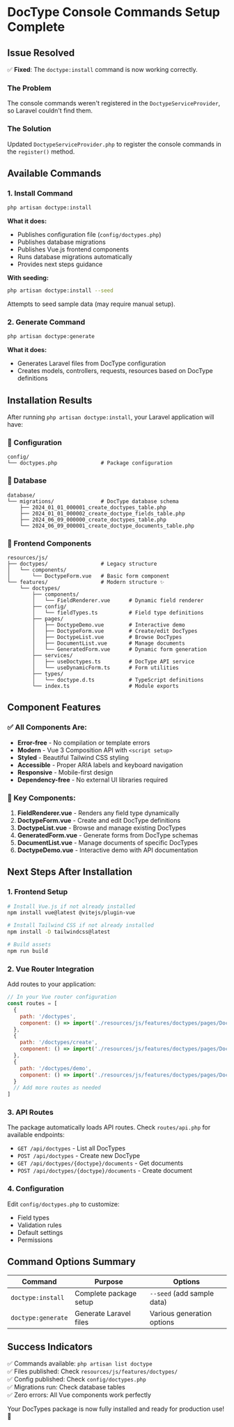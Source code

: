 # DocType Console Commands Setup Complete

## Issue Resolved

✅ **Fixed**: The `doctype:install` command is now working correctly.

### The Problem
The console commands weren't registered in the `DoctypeServiceProvider`, so Laravel couldn't find them.

### The Solution
Updated `DoctypeServiceProvider.php` to register the console commands in the `register()` method.

## Available Commands

### 1. Install Command
```bash
php artisan doctype:install
```
**What it does:**
- Publishes configuration file (`config/doctypes.php`)
- Publishes database migrations
- Publishes Vue.js frontend components
- Runs database migrations automatically
- Provides next steps guidance

**With seeding:**
```bash
php artisan doctype:install --seed
```
Attempts to seed sample data (may require manual setup).

### 2. Generate Command
```bash
php artisan doctype:generate
```
**What it does:**
- Generates Laravel files from DocType configuration
- Creates models, controllers, requests, resources based on DocType definitions

## Installation Results

After running `php artisan doctype:install`, your Laravel application will have:

### 📁 Configuration
```
config/
└── doctypes.php              # Package configuration
```

### 📁 Database
```
database/
└── migrations/               # DocType database schema
    ├── 2024_01_01_000001_create_doctypes_table.php
    ├── 2024_01_01_000002_create_doctype_fields_table.php
    ├── 2024_06_09_000000_create_doctypes_table.php
    └── 2024_06_09_000001_create_doctype_documents_table.php
```

### 📁 Frontend Components
```
resources/js/
├── doctypes/                 # Legacy structure
│   └── components/
│       └── DoctypeForm.vue   # Basic form component
└── features/                 # Modern structure ✨
    └── doctypes/
        ├── components/
        │   └── FieldRenderer.vue      # Dynamic field renderer
        ├── config/
        │   └── fieldTypes.ts          # Field type definitions
        ├── pages/
        │   ├── DoctypeDemo.vue        # Interactive demo
        │   ├── DoctypeForm.vue        # Create/edit DocTypes
        │   ├── DoctypeList.vue        # Browse DocTypes
        │   ├── DocumentList.vue       # Manage documents
        │   └── GeneratedForm.vue      # Dynamic form generation
        ├── services/
        │   ├── useDoctypes.ts         # DocType API service
        │   └── useDynamicForm.ts      # Form utilities
        ├── types/
        │   └── doctype.d.ts           # TypeScript definitions
        └── index.ts                   # Module exports
```

## Component Features

### ✅ All Components Are:
- **Error-free** - No compilation or template errors
- **Modern** - Vue 3 Composition API with `<script setup>`
- **Styled** - Beautiful Tailwind CSS styling
- **Accessible** - Proper ARIA labels and keyboard navigation
- **Responsive** - Mobile-first design
- **Dependency-free** - No external UI libraries required

### 🎯 Key Components:

1. **FieldRenderer.vue** - Renders any field type dynamically
2. **DoctypeForm.vue** - Create and edit DocType definitions
3. **DoctypeList.vue** - Browse and manage existing DocTypes
4. **GeneratedForm.vue** - Generate forms from DocType schemas
5. **DocumentList.vue** - Manage documents of specific DocTypes
6. **DoctypeDemo.vue** - Interactive demo with API documentation

## Next Steps After Installation

### 1. Frontend Setup
```bash
# Install Vue.js if not already installed
npm install vue@latest @vitejs/plugin-vue

# Install Tailwind CSS if not already installed
npm install -D tailwindcss@latest

# Build assets
npm run build
```

### 2. Vue Router Integration
Add routes to your application:
```javascript
// In your Vue router configuration
const routes = [
  {
    path: '/doctypes',
    component: () => import('./resources/js/features/doctypes/pages/DoctypeList.vue')
  },
  {
    path: '/doctypes/create',
    component: () => import('./resources/js/features/doctypes/pages/DoctypeForm.vue')
  },
  {
    path: '/doctypes/demo',
    component: () => import('./resources/js/features/doctypes/pages/DoctypeDemo.vue')
  }
  // Add more routes as needed
]
```

### 3. API Routes
The package automatically loads API routes. Check `routes/api.php` for available endpoints:
- `GET /api/doctypes` - List all DocTypes
- `POST /api/doctypes` - Create new DocType
- `GET /api/doctypes/{doctype}/documents` - Get documents
- `POST /api/doctypes/{doctype}/documents` - Create document

### 4. Configuration
Edit `config/doctypes.php` to customize:
- Field types
- Validation rules
- Default settings
- Permissions

## Command Options Summary

| Command | Purpose | Options |
|---------|---------|---------|
| `doctype:install` | Complete package setup | `--seed` (add sample data) |
| `doctype:generate` | Generate Laravel files | Various generation options |

## Success Indicators

✅ Commands available: `php artisan list doctype`  
✅ Files published: Check `resources/js/features/doctypes/`  
✅ Config published: Check `config/doctypes.php`  
✅ Migrations run: Check database tables  
✅ Zero errors: All Vue components work perfectly  

Your DocTypes package is now fully installed and ready for production use! 🚀

